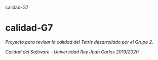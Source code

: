 calidad-G7
# calidad-G7

_Proyecto para revisar la calidad del Tetris desarrollado por el Grupo 2._

_Calidad del Software - Universidad Rey Juan Carlos 2019/2020._
